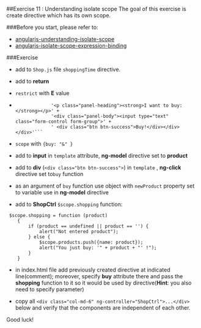 ##Exercise 11 : Understanding isolate scope
The goal of this exercise is create directive which has its own scope.

###Before you start, please refer to:
* [angularjs-understanding-isolate-scope](https://egghead.io/lessons/angularjs-understanding-isolate-scope)
* [angularjs-isolate-scope-expression-binding](https://egghead.io/lessons/angularjs-isolate-scope-expression-binding)


###Exercise
* add to ```Shop.js``` file ```shoppingTime``` directive.
* add to **return** 
 * ```restrict``` with **E** value
 * ```template : '<div class="panel panel-success text-center">' +
                '<p class="panel-heading"><strong>I want to buy:</strong></p>' +
                '<div class="panel-body"><input type="text" class="form-control form-group">' +
                ' <div class="btn btn-success">Buy!</div></div></div>'```
  * ```scope``` with ```{buy: "&" }```

* add to **input** in ```template``` attribute, **ng-model** directive  set to **product**
* add to **div** (```<div class="btn btn-success">```) in ```template``` , **ng-click** directive set to```buy``` function 
* as an argument of ```buy``` function use object with ```newProduct``` property set to variable use in **ng-model** directive
* add to **ShopCtrl** ```$scope.shopping``` function:
```
 $scope.shopping = function (product)
    {
        if (product == undefined || product == '') {
            alert("Not entered product");
        } else {
            $scope.products.push({name: product});
            alert("You just buy: '" + product + "' !");
        }
    }
 ```
* in index.html file add previously created directive at indicated line(comment); moreover, specify **buy** attribute there and pass the **shopping** function to it so it would be used by directive(**Hint**: you also need to specify parameter)

* copy all ```<div class="col-md-6" ng-controller="ShopCtrl">...</div>``` 
below and verify that the components are independent of each other.

Good luck!
